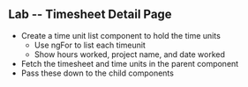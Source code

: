 ## Lab -- Timesheet Detail Page

* Create a time unit list component to hold the time units
    * Use ngFor to list each timeunit
    * Show hours worked, project name, and date worked
* Fetch the timesheet and time units in the parent component
* Pass these down to the child components
